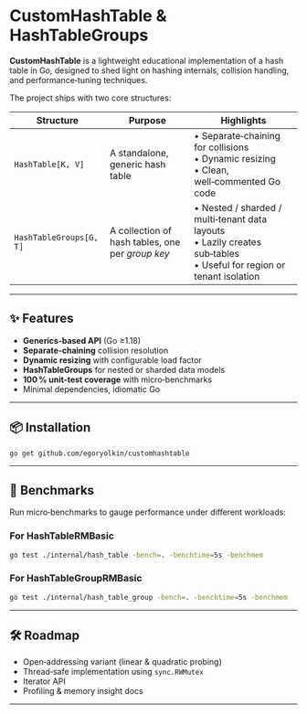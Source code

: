 # CustomHashTable & HashTableGroups

**CustomHashTable** is a lightweight educational implementation of a hash table in Go, designed to shed light on hashing internals, collision handling, and performance‑tuning techniques.

The project ships with two core structures:

| Structure               | Purpose | Highlights |
|-------------------------|---------|-----------|
| `HashTable[K, V]`       | A standalone, generic hash table | • Separate‑chaining for collisions<br>• Dynamic resizing<br>• Clean, well‑commented Go code |
| `HashTableGroups[G, T]` | A collection of hash tables, one per *group key* | • Nested / sharded / multi‑tenant data layouts<br>• Lazily creates sub‑tables<br>• Useful for region or tenant isolation |

---

## ✨ Features

- **Generics‑based API** (Go ≥1.18)
- **Separate‑chaining** collision resolution
- **Dynamic resizing** with configurable load factor
- **HashTableGroups** for nested or sharded data models
- **100 % unit‑test coverage** with micro‑benchmarks
- Minimal dependencies, idiomatic Go

---

## 📦 Installation

```bash
go get github.com/egoryolkin/customhashtable
```
---

## 🔬 Benchmarks

Run micro‑benchmarks to gauge performance under different workloads:

### For HashTableRMBasic

```bash
go test ./internal/hash_table -bench=. -benchtime=5s -benchmem
```

### For HashTableGroupRMBasic

```bash
go test ./internal/hash_table_group -bench=. -benchtime=5s -benchmem
```

---

## 🛠️ Roadmap

- Open‑addressing variant (linear & quadratic probing)
- Thread‑safe implementation using `sync.RWMutex`
- Iterator API
- Profiling & memory insight docs

---
